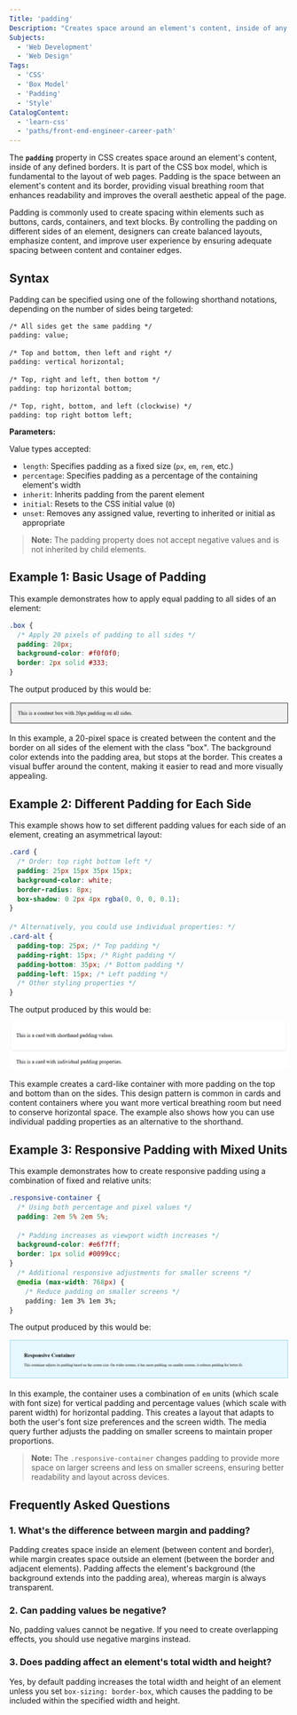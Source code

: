 ```yaml
---
Title: 'padding'
Description: "Creates space around an element's content, inside of any defined borders."
Subjects:
  - 'Web Development'
  - 'Web Design'
Tags:
  - 'CSS'
  - 'Box Model'
  - 'Padding'
  - 'Style'
CatalogContent:
  - 'learn-css'
  - 'paths/front-end-engineer-career-path'
---
```


The **`padding`** property in CSS creates space around an element's content, inside of any defined borders. It is part of the CSS box model, which is fundamental to the layout of web pages. Padding is the space between an element's content and its border, providing visual breathing room that enhances readability and improves the overall aesthetic appeal of the page.

Padding is commonly used to create spacing within elements such as buttons, cards, containers, and text blocks. By controlling the padding on different sides of an element, designers can create balanced layouts, emphasize content, and improve user experience by ensuring adequate spacing between content and container edges.

## Syntax

Padding can be specified using one of the following shorthand notations, depending on the number of sides being targeted:

```pseudo
/* All sides get the same padding */
padding: value;

/* Top and bottom, then left and right */
padding: vertical horizontal;

/* Top, right and left, then bottom */
padding: top horizontal bottom;

/* Top, right, bottom, and left (clockwise) */
padding: top right bottom left;
```

**Parameters:**

Value types accepted:

- `length`: Specifies padding as a fixed size (`px`, `em`, `rem`, etc.)
- `percentage`: Specifies padding as a percentage of the containing element's width
- `inherit`: Inherits padding from the parent element
- `initial`: Resets to the CSS initial value (`0`)
- `unset`: Removes any assigned value, reverting to inherited or initial as appropriate

> **Note:** The padding property does not accept negative values and is not inherited by child elements.

## Example 1: Basic Usage of Padding

This example demonstrates how to apply equal padding to all sides of an element:

```css
.box {
  /* Apply 20 pixels of padding to all sides */
  padding: 20px;
  background-color: #f0f0f0;
  border: 2px solid #333;
}
```

The output produced by this would be:

![Box with equal padding on all sides, light gray background, and solid border](https://raw.githubusercontent.com/Codecademy/docs/main/media/css-padding-output-1.png)

In this example, a 20-pixel space is created between the content and the border on all sides of the element with the class "box". The background color extends into the padding area, but stops at the border. This creates a visual buffer around the content, making it easier to read and more visually appealing.

## Example 2: Different Padding for Each Side

This example shows how to set different padding values for each side of an element, creating an asymmetrical layout:

```css
.card {
  /* Order: top right bottom left */
  padding: 25px 15px 35px 15px;
  background-color: white;
  border-radius: 8px;
  box-shadow: 0 2px 4px rgba(0, 0, 0, 0.1);
}

/* Alternatively, you could use individual properties: */
.card-alt {
  padding-top: 25px; /* Top padding */
  padding-right: 15px; /* Right padding */
  padding-bottom: 35px; /* Bottom padding */
  padding-left: 15px; /* Left padding */
  /* Other styling properties */
}
```

The output produced by this would be:

![Card with asymmetric padding, white background, rounded corners, and subtle shadow](https://raw.githubusercontent.com/Codecademy/docs/main/media/css-padding-output-2.png)

This example creates a card-like container with more padding on the top and bottom than on the sides. This design pattern is common in cards and content containers where you want more vertical breathing room but need to conserve horizontal space. The example also shows how you can use individual padding properties as an alternative to the shorthand.

## Example 3: Responsive Padding with Mixed Units

This example demonstrates how to create responsive padding using a combination of fixed and relative units:

```css
.responsive-container {
  /* Using both percentage and pixel values */
  padding: 2em 5% 2em 5%;

  /* Padding increases as viewport width increases */
  background-color: #e6f7ff;
  border: 1px solid #0099cc;
}
  /* Additional responsive adjustments for smaller screens */
  @media (max-width: 768px) {
    /* Reduce padding on smaller screens */
    padding: 1em 3% 1em 3%;
}
```

The output produced by this would be:

![Responsive container with padding that adjusts for screen size, light blue background, and blue border](https://raw.githubusercontent.com/Codecademy/docs/main/media/css-padding-output-3.png)

In this example, the container uses a combination of `em` units (which scale with font size) for vertical padding and percentage values (which scale with parent width) for horizontal padding. This creates a layout that adapts to both the user's font size preferences and the screen width. The media query further adjusts the padding on smaller screens to maintain proper proportions.

> **Note:** The `.responsive-container` changes padding to provide more space on larger screens and less on smaller screens, ensuring better readability and layout across devices.

## Frequently Asked Questions

### 1. What's the difference between margin and padding?

Padding creates space inside an element (between content and border), while margin creates space outside an element (between the border and adjacent elements). Padding affects the element's background (the background extends into the padding area), whereas margin is always transparent.

### 2. Can padding values be negative?

No, padding values cannot be negative. If you need to create overlapping effects, you should use negative margins instead.

### 3. Does padding affect an element's total width and height?

Yes, by default padding increases the total width and height of an element unless you set `box-sizing: border-box`, which causes the padding to be included within the specified width and height.
